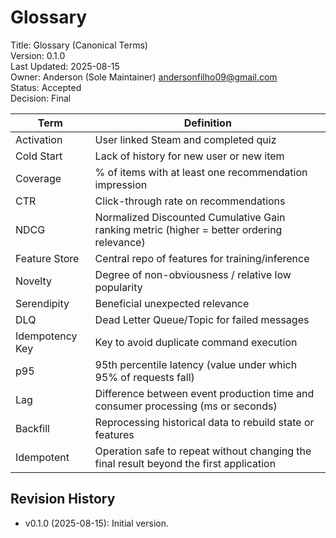 # Glossary

Title: Glossary (Canonical Terms) <br>
Version: 0.1.0 <br>
Last Updated: 2025-08-15 <br>
Owner: Anderson (Sole Maintainer) <andersonfilho09@gmail.com> <br>
Status: Accepted <br>
Decision: Final <br>

| Term | Definition |
|------|------------|
| Activation | User linked Steam and completed quiz |
| Cold Start | Lack of history for new user or new item |
| Coverage | % of items with at least one recommendation impression |
| CTR | Click-through rate on recommendations |
| NDCG | Normalized Discounted Cumulative Gain ranking metric (higher = better ordering relevance) |
| Feature Store | Central repo of features for training/inference |
| Novelty | Degree of non-obviousness / relative low popularity |
| Serendipity | Beneficial unexpected relevance |
| DLQ | Dead Letter Queue/Topic for failed messages |
| Idempotency Key | Key to avoid duplicate command execution |
| p95 | 95th percentile latency (value under which 95% of requests fall) |
| Lag | Difference between event production time and consumer processing (ms or seconds) |
| Backfill | Reprocessing historical data to rebuild state or features |
| Idempotent | Operation safe to repeat without changing the final result beyond the first application |

## Revision History
- v0.1.0 (2025-08-15): Initial version.